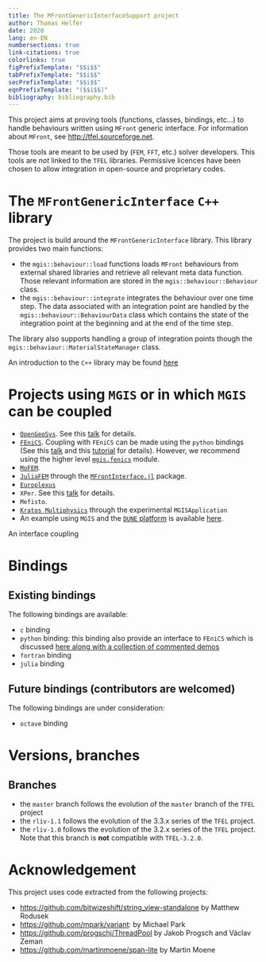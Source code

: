 ```yaml
---
title: The MFrontGenericInterfaceSupport project
author: Thomas Helfer
date: 2020
lang: en-EN
numbersections: true
link-citations: true
colorlinks: true
figPrefixTemplate: "$$i$$"
tabPrefixTemplate: "$$i$$"
secPrefixTemplate: "$$i$$"
eqnPrefixTemplate: "($$i$$)"
bibliography: bibliography.bib
---
```


<!-- <div id="slideshow"> -->
<!--   <ul class="slides"> -->
<!--     <li> -->
<!--       <iframe width="560" height="315" src="https://www.youtube.com/embed/juWMIkJ64iE" frameborder="0" allow="accelerometer; autoplay; encrypted-media; gyroscope; picture-in-picture"> -->
<!--       </iframe> -->
<!--     </li> -->
<!--   </ul> -->
<!--   <span class="arrow previous"></span> -->
<!--   <span class="arrow next"></span> -->
<!-- </div> -->
<!-- <script src="http://ajax.googleapis.com/ajax/libs/jquery/1.4.2/jquery.min.js"></script> -->
<!-- <script src="js/slideshow.js"></script> -->

This project aims at proving tools (functions, classes, bindings,
etc...) to handle behaviours written using `MFront` generic interface.
For information about `MFront`, see <http://tfel.sourceforge.net>.

Those tools are meant to be used by (`FEM`, `FFT`, etc.) solver
developers. This tools are *not* linked to the `TFEL` libraries.
Permissive licences have been chosen to allow integration in open-source
and proprietary codes.

# The `MFrontGenericInterface` `C++` library

The project is build around the `MFrontGenericInterface` library. This
library provides two main functions:

- the `mgis::behaviour::load` functions loads `MFront` behaviours from
  external shared libraries and retrieve all relevant meta data
  function. Those relevant information are stored in the
  `mgis::behaviour::Behaviour` class.
- the `mgis::behaviour::integrate` integrates the behaviour over one
  time step. The data associated with an integration point are handled
  by the `mgis::behaviour::BehaviourData` class which contains the state
  of the integration point at the beginning and at the end of the time
  step.

The library also supports handling a group of integration points though
the `mgis::behaviour::MaterialStateManager` class.

An introduction to the `C++` library may be found [here](bindings-cxx.html)

# Projects using `MGIS` or in which `MGIS` can be coupled

- [`OpenGeoSys`](https://www.opengeosys.org/). See this
  [talk](https://github.com/thelfer/tfel-doc/blob/master/MFrontUserDays/FifthUserDays/OpenGeoSys-Nagel-MFrontUserDays-2019.pdf)
  for details.
- [`FEniCS`](https://fenicsproject.org/). Coupling with `FEniCS` can be
  made using the `python` bindings (See this
  [talk](https://github.com/thelfer/tfel-doc/blob/master/MFrontUserDays/FifthUserDays/OpenGeoSys-Nagel-MFrontUserDays-2019.pdf)
  and this
  [tutorial](https://github.com/thelfer/tfel-doc/blob/master/MFrontUserDays/FifthUserDays/OpenGeoSys-Nagel-MFrontUserDays-2019.pdf)
  for details). However, we recommend using the higher level
  [`mgis.fenics`](mgis_fenics.html) module.
- [`MoFEM`](http://mofem.eng.gla.ac.uk/mofem/html/).
- [`JuliaFEM`](http://www.juliafem.org/) through the
  [`MFrontInterface.jl`](https://github.com/JuliaFEM/MFrontInterface.jl)
  package.
- [`Europlexus`](https://europlexus.jrc.ec.europa.eu/)
- `XPer`. See this
  [talk](https://github.com/thelfer/tfel-doc/blob/master/MFrontUserDays/FifthUserDays/Xper-Perales-MFrontUserDays-2019.pdf)
  for details.
- `Mefisto`.
- [`Kratos Multiphysics`](https://github.com/KratosMultiphysics/Kratos)
  through the experimental `MGISApplication`
- An example using `MGIS` and the [`DUNE`
  platform](https://www.dune-project.org/) is available
  [here](https://github.com/thelfer/dune-mgis).

An interface coupling
  
# Bindings

## Existing bindings

The following bindings are available:

- `c` binding
- `python` binding: this binding also provide an interface to `FEniCS` which is 
  discussed [here along with a collection of commented demos](mgis_fenics.html)
- `fortran` binding
- `julia` binding

## Future bindings (contributors are welcomed)

The following bindings are under consideration:

- `octave` binding

# Versions, branches

## Branches

- the `master` branch follows the evolution of the `master` branch of
  the `TFEL` project
- the `rliv-1.1` follows the evolution of the 3.3.x series of the `TFEL`
  project.
- the `rliv-1.0` follows the evolution of the 3.2.x series of the `TFEL`
  project. Note that this branch is **not** compatible with
  `TFEL-3.2.0`.

# Acknowledgement

This project uses code extracted from the following projects:

- <https://github.com/bitwizeshift/string_view-standalone> by Matthew
  Rodusek
- <https://github.com/mpark/variant>: by Michael Park
- <https://github.com/progschj/ThreadPool> by Jakob Progsch and Václav
  Zeman
- <https://github.com/martinmoene/span-lite> by Martin Moene


